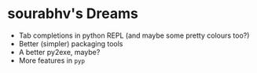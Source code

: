 sourabhv's Dreams
=================

- Tab completions in python REPL (and maybe some pretty colours too?)
- Better (simpler) packaging tools
- A better py2exe, maybe?
- More features in `pyp`
